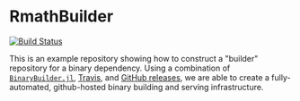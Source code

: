 # RmathBuilder

[![Build Status](https://travis-ci.org/JuliaStats/RmathBuilder.svg?branch=master)](https://travis-ci.org/JuliaStats/RmathBuilder)

This is an example repository showing how to construct a "builder" repository for a binary dependency.  Using a combination of [`BinaryBuilder.jl`](https://github.com/JuliaStats/BinaryBuilder.jl), [Travis](https://travis-ci.org), and [GitHub releases](https://docs.travis-ci.com/user/deployment/releases/), we are able to create a fully-automated, github-hosted binary building and serving infrastructure.
